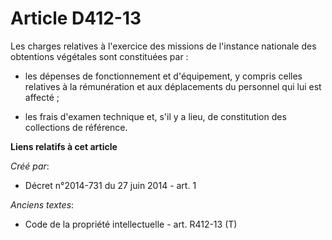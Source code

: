 # Article D412-13

Les charges relatives à l'exercice des missions de l'instance nationale des obtentions végétales sont constituées par : 

- les dépenses de fonctionnement et d'équipement, y compris celles relatives à la rémunération et aux déplacements du
personnel qui lui est affecté ; 

- les frais d'examen technique et, s'il y a lieu, de constitution des collections de référence.

**Liens relatifs à cet article**

_Créé par_:

  - Décret n°2014-731 du 27 juin 2014 - art. 1

_Anciens textes_:

  - Code de la propriété intellectuelle - art. R412-13 (T)
